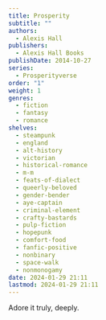 ```yaml
---
title: Prosperity
subtitle: ""
authors:
  - Alexis Hall
publishers:
  - Alexis Hall Books
publishDate: 2014-10-27
series:
  - Prosperityverse
order: "1"
weight: 1
genres:
  - fiction
  - fantasy
  - romance
shelves:
  - steampunk
  - england
  - alt-history
  - victorian
  - historical-romance
  - m-m
  - feats-of-dialect
  - queerly-beloved
  - gender-bender
  - aye-captain
  - criminal-element
  - crafty-bastards
  - pulp-fiction
  - hopepunk
  - comfort-food
  - fanfic-positive
  - nonbinary
  - space-walk
  - nonmonogamy
date: 2024-01-29 21:11
lastmod: 2024-01-29 21:11
---
```

Adore it truly, deeply.